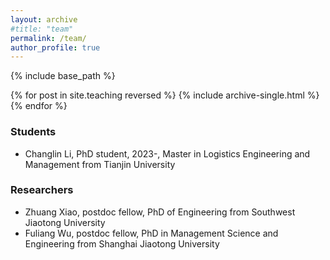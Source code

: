 ```yaml
---
layout: archive
#title: "team"
permalink: /team/
author_profile: true
---
```


{% include base_path %}

{% for post in site.teaching reversed %}
  {% include archive-single.html %}
{% endfor %}


### Students

- Changlin Li, PhD student, 2023-, Master in Logistics Engineering and Management from Tianjin University

### Researchers

- Zhuang Xiao, postdoc fellow, PhD of Engineering from Southwest Jiaotong University
- Fuliang Wu, postdoc fellow, PhD in Management Science and Engineering from Shanghai Jiaotong University
